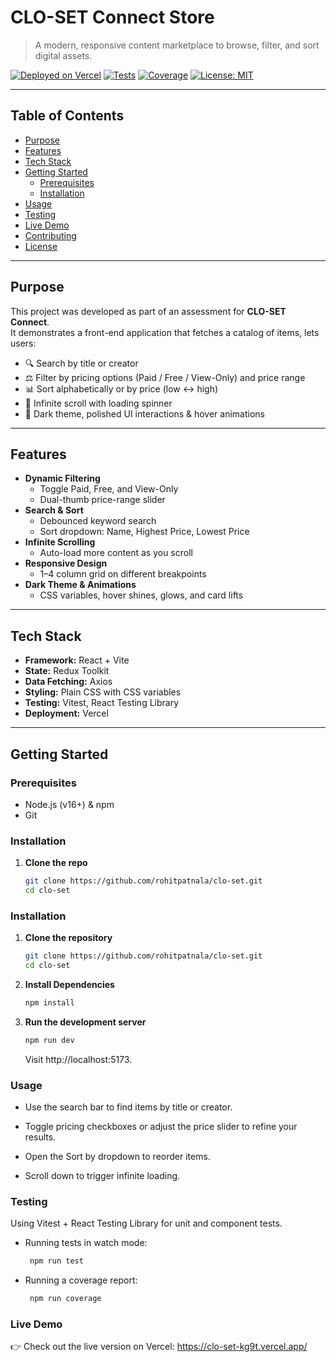 # CLO-SET Connect Store

> A modern, responsive content marketplace to browse, filter, and sort digital assets.

[![Deployed on Vercel](https://img.shields.io/badge/Deployed%20on-Vercel-000000?logo=vercel&logoColor=white)](https://clo-set-kg9t.vercel.app/) [![Tests](https://img.shields.io/badge/Tests-Vitest-007ACC)](#testing) [![Coverage](https://img.shields.io/badge/Coverage-⚡️%2098%25-blue)](#testing) [![License: MIT](https://img.shields.io/badge/License-MIT-blue.svg)](#license)

---

## Table of Contents

- [Purpose](#purpose)
- [Features](#features)
- [Tech Stack](#tech-stack)
- [Getting Started](#getting-started)
  - [Prerequisites](#prerequisites)
  - [Installation](#installation)
- [Usage](#usage)
- [Testing](#testing)
- [Live Demo](#live-demo)
- [Contributing](#contributing)
- [License](#license)

---

## Purpose

This project was developed as part of an assessment for **CLO-SET Connect**.  
It demonstrates a front-end application that fetches a catalog of items, lets users:

- 🔍 Search by title or creator
- ⚖️ Filter by pricing options (Paid / Free / View-Only) and price range
- 📊 Sort alphabetically or by price (low ↔ high)
- 🔄 Infinite scroll with loading spinner
- 🌙 Dark theme, polished UI interactions & hover animations

---

## Features

- **Dynamic Filtering**
  - Toggle Paid, Free, and View-Only
  - Dual-thumb price-range slider
- **Search & Sort**
  - Debounced keyword search
  - Sort dropdown: Name, Highest Price, Lowest Price
- **Infinite Scrolling**
  - Auto-load more content as you scroll
- **Responsive Design**
  - 1–4 column grid on different breakpoints
- **Dark Theme & Animations**
  - CSS variables, hover shines, glows, and card lifts

---

## Tech Stack

- **Framework:** React + Vite
- **State:** Redux Toolkit
- **Data Fetching:** Axios
- **Styling:** Plain CSS with CSS variables
- **Testing:** Vitest, React Testing Library
- **Deployment:** Vercel

---

## Getting Started

### Prerequisites

- Node.js (v16+) & npm
- Git

### Installation

1. **Clone the repo**
   ```bash
   git clone https://github.com/rohitpatnala/clo-set.git
   cd clo-set
   ```

### Installation

1. **Clone the repository**

   ```bash
   git clone https://github.com/rohitpatnala/clo-set.git
   cd clo-set

   ```

2. **Install Dependencies**

   ```bash
   npm install

   ```

3. **Run the development server**

   ```bash
   npm run dev

   ```

   Visit http://localhost:5173.

### Usage

- Use the search bar to find items by title or creator.

- Toggle pricing checkboxes or adjust the price slider to refine your results.

- Open the Sort by dropdown to reorder items.

- Scroll down to trigger infinite loading.

### Testing

Using Vitest + React Testing Library for unit and component tests.

- Running tests in watch mode:

  ```bash
   npm run test

  ```

- Running a coverage report:

  ```bash
   npm run coverage

  ```

### Live Demo

👉 Check out the live version on Vercel: https://clo-set-kg9t.vercel.app/
